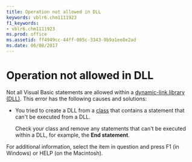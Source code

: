 ```yaml
---
title: Operation not allowed in DLL
keywords: vblr6.chm1111923
f1_keywords:
- vblr6.chm1111923
ms.prod: office
ms.assetid: ff4949cc-44ff-085c-3343-9b9a1ee8e2ad
ms.date: 06/08/2017
---
```



# Operation not allowed in DLL

Not all Visual Basic statements are allowed within a [dynamic-link library (DLL)](../../Glossary/vbe-glossary.md#dynamic-link-library-(DLL)). This error has the following causes and solutions:



- You tried to create a DLL from a [class](../../Glossary/vbe-glossary.md#clas) that contains a statement that can't be executed from a DLL.
    
    Check your class and remove any statements that can't be executed within a DLL, for example, the  **End statement**.
    

For additional information, select the item in question and press F1 (in Windows) or HELP (on the Macintosh).

